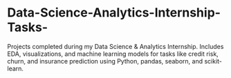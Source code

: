 # Data-Science-Analytics-Internship-Tasks-
Projects completed during my Data Science &amp; Analytics Internship. Includes EDA, visualizations, and machine learning models for tasks like credit risk, churn, and insurance prediction using Python, pandas, seaborn, and scikit-learn.
